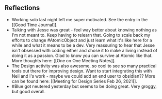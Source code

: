 ## Reflections
- Working solo last night left me super motivated. See the entry in the [[Good Time Journal]]. 
- Talking with Jesse was great - feel way better about knowing nothing as I'm not meant to. Keep having to relearn that. Going to scale back my efforts to change #AtomicObject and just learn what it's like here for a while and what it means to be a dev. Very reassuring to hear that Jesse isn't obsessed with coding either and chose it to make a living instead of doing it as a passion. Glad to know you can survive at Atomic like that. More thoughts here: [[One on One Meeting Notes]]. 
- The Design activity was also awesome, so cool to see so many practical tools out there for improving design. Want to start integrating this with Neil and I's work - maybe we could add an end user to obsidian?? More can be found here: [[Meeting for Design Series Feb 26, 2021]].
- #Blue got neutered yesterday but seems to be doing great. Very groggy, but good overall. 